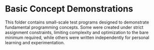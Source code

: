 # Basic Concept Demonstrations
This folder contains small-scale test programs designed to demonstrate fundamental programming concepts. Some were created under strict assignment constraints, limiting complexity and optimization to the bare minimum required, while others were written independently for personal learning and experimentation.